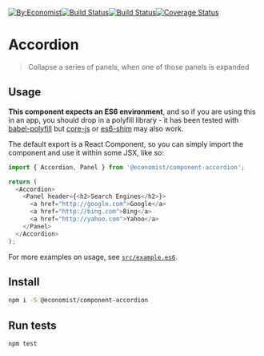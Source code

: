 [![By:Economist](
  https://img.shields.io/badge/By-Economist-e3120b.svg?style=flat-square
)](
  http://www.economist.com/
)[![Build Status](
  https://img.shields.io/npm/v/@economist%2Fcomponent-accordion.svg?style=flat-square
)](
  https://www.npmjs.com/package/@economist%2Fcomponent-accordion
)[![Build Status](
  https://img.shields.io/travis/economist-components/component-accordion/master.svg?style=flat-square
)](
  https://travis-ci.org/economist-components/component-accordion/branches
)[![Coverage Status](
  https://img.shields.io/coveralls/economist-components/component-accordion/master.svg?style=flat-square
)](
  https://coveralls.io/github/economist-components/component-accordion?branch=master
)

# Accordion
> Collapse a series of panels, when one of those panels is expanded

## Usage

**This component expects an ES6 environment**, and so if you are using this in an app,
you should drop in a polyfill library - it has been tested with [babel-polyfill] but
[core-js] or [es6-shim] may also work.

[babel-polyfill]: https://babeljs.io/docs/usage/polyfill/
[core-js]: https://www.npmjs.com/package/core-js
[es6-shim]: https://www.npmjs.com/package/es6-shim

The default export is a React Component, so you can simply import the component and use
it within some JSX, like so:

```js
import { Accordion, Panel } from '@economist/component-accordion';

return (
  <Accordion>
    <Panel header={<h2>Search Engines</h2>}>
      <a href="http://google.com">Google</a>
      <a href="http://bing.com">Bing</a>
      <a href="http://yahoo.com">Yahoo</a>
    </Panel>
  </Accordion>
);
```

For more examples on usage, see [`src/example.es6`](./src/example.es6).

## Install

```bash
npm i -S @economist/component-accordion
```

## Run tests

```bash
npm test
```
